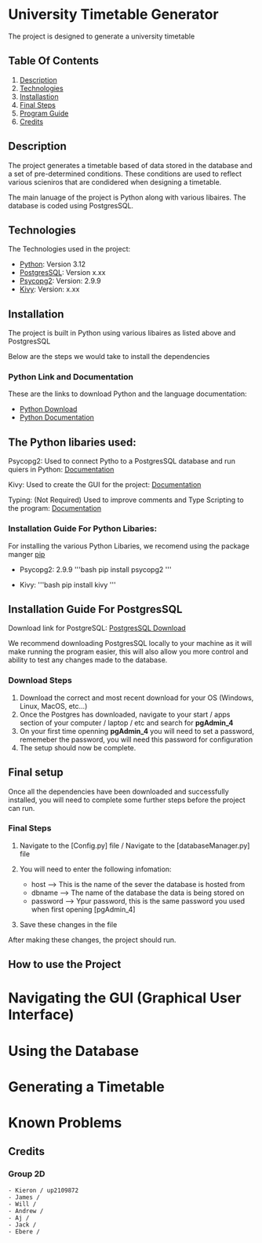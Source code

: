 # University Timetable Generator 

The project is designed to generate a university timetable

## Table Of Contents

1. [Description](#description)
2. [Technologies](#technologies)
3. [Installastion](#installation)
4. [Final Steps](#final-setup)
5. [Program Guide](#how-to-use-the-project)
6. [Credits](#credits)

## Description

The project generates a timetable based of data stored in the database and a set of pre-determined conditions. These conditions are used to reflect various scieniros that are condidered when designing a timetable.


The main lanuage of the project is Python along with various libaires. The database is coded using PostgresSQL. 

## Technologies 

The Technologies used in the project:
* [Python](https://docs.python.org/3/): Version 3.12
* [PostgresSQL](https://www.postgresql.org/download/): Version x.xx
* [Psycopg2](https://www.psycopg.org/docs/): Version: 2.9.9
* [Kivy](https://kivy.org/doc/): Version: x.xx

## Installation

The project is built in Python using various libaires as listed above and PostgresSQL 

Below are the steps we would take to install the dependencies

### Python Link and Documentation

These are the links to download Python and the language documentation:

- [Python Download](https://www.python.org/downloads/)
- [Python Documentation](https://docs.python.org/3/)

## The Python libaries used: 

Psycopg2: Used to connect Pytho to a PostgresSQL database and run quiers in Python: [Documentation](https://www.psycopg.org/docs/)

Kivy: Used to create the GUI for the project: [Documentation](https://kivy.org/doc/)

Typing: (Not Required) Used to improve comments and Type Scripting to the program: [Documentation](https://docs.python.org/3/library/typing.html)

### Installation Guide For Python Libaries: 

For installing the various Python Libaries, we recomend using the package manger [pip](https://pypi.org/project/pip/)

* Psycopg2: 2.9.9
'''bash
pip install psycopg2
''' 

* Kivy: 
'''bash
pip install kivy
'''

## Installation Guide For PostgresSQL

Download link for PostgreSQL: [PostgresSQL Download](https://www.postgresql.org/download/)

We recommend downloading PostgresSQL locally to your machine as it will make running the program easier, this will also allow you more control and ability to test any changes made to the database. 

### Download Steps

1. Download the correct and most recent download for your OS (Windows, Linux, MacOS, etc...)
2. Once the Postgres has downloaded, navigate to your start / apps section of your computer / laptop / etc and search for __pgAdmin_4__
3. On your first time openning __pgAdmin_4__ you will need to set a password, rememeber the password, you will need this password for configuration
4. The setup should now be complete. 

## Final setup 

Once all the dependencies have been downloaded and successfully installed, you will need to complete some further steps before the project can run.

### Final Steps

1. Navigate to the [Config.py] file / Navigate to the [databaseManager.py] file
2. You will need to enter the following infomation:
    - host --> This is the name of the sever the database is hosted from
    - dbname --> The name of the database the data is being stored on
    - password --> Ypur password, this is the same password you used when first opening [pgAdmin_4] 

3. Save these changes in the file

After making these changes, the project should run. 


## How to use the Project


# Navigating the GUI (Graphical User Interface)
# Using the Database
# Generating a Timetable 

# Known Problems 


## Credits

### Group 2D 

    - Kieron / up2109872
    - James / 
    - Will / 
    - Andrew / 
    - Aj / 
    - Jack / 
    - Ebere / 